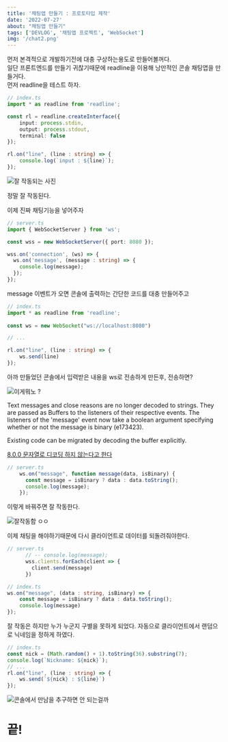```yaml
---
title: '채팅앱 만들기 : 프로토타입 제작'
date: '2022-07-27'
about: "채팅앱 만들기"
tags: ['DEVLOG', '채팅앱 프로젝트', 'WebSocket']
img: '/chat2.png'
---
```


먼저 본격적으로 개발하기전에 대충 구상하는용도로 만들어볼꺼다.  
일단 프론트엔드를 만들기 귀찮기때문에 readline을 이용해 낭만적인 콘솔 채팅앱을 만들거다.  
먼저 readline을 테스트 하자. 
```ts
// index.ts
import * as readline from 'readline';

const rl = readline.createInterface({
    input: process.stdin,
    output: process.stdout,
    terminal: false
});

rl.on("line", (line : string) => {
    console.log(`input : ${line}`);
});
```
![잘 작동되는 사진](https://user-images.githubusercontent.com/69731703/181123735-7a3d2fb4-6b52-45f8-9e2d-2a3982baa8e5.png)

정말 잘 작동된다.  

이제 진짜 채팅기능을 넣어주자  

```ts
// server.ts
import { WebSocketServer } from 'ws';

const wss = new WebSocketServer({ port: 8080 });

wss.on('connection', (ws) => {
  ws.on('message', (message : string) => {
    console.log(message);
  });
});
```
message 이벤트가 오면 콘솔에 출력하는 간단한 코드를 대충 만들어주고  
```ts
// index.ts
import * as readline from 'readline';
 
const ws = new WebSocket("ws://localhost:8080")

// ...

rl.on("line", (line : string) => {
    ws.send(line)
});

```

아까 만들었던 콘솔에서 입력받은 내용을 ws로 전송하게 만든후, 전송하면?  

![이게뭐노](https://user-images.githubusercontent.com/69731703/181125612-1d603423-a208-4ff6-b587-ddc5f0cdc0cd.png)
?  

Text messages and close reasons are no longer decoded to strings. They are
passed as Buffers to the listeners of their respective events. The listeners
of the 'message' event now take a boolean argument specifying whether or not
the message is binary (e173423).

Existing code can be migrated by decoding the buffer explicitly.


[8.0.0 문자열로 디코딩 하지 않는다고 한다](https://github.com/websockets/ws/releases/tag/8.0.0)

```ts
// server.ts
    ws.on("message", function message(data, isBinary) {
      const message = isBinary ? data : data.toString();
      console.log(message);
    });
```
이렇게 바꿔주면 잘 작동한다.

![잘작동함 ㅇㅇ](https://user-images.githubusercontent.com/69731703/181126680-2ebea148-1904-4dad-a13c-859b32b0b8ae.png)

이제 채팅을 해야하기때문에 다시 클라이언트로 데이터를 되돌려줘야한다.
```ts
// server.ts
      // -- console.log(message);
      wss.clients.forEach(client => {
        client.send(message)
      })
```

```ts
// index.ts
ws.on("message", (data : string, isBinary) => {
    const message = isBinary ? data : data.toString();
    console.log(message)
});
```

잘 작동은 하지만 누가 누군지 구별을 못하게 되었다. 자동으로 클라이언트에서 랜덤으로 닉네임을 정하게 하였다.

```ts
// index.ts
const nick = (Math.random() + 1).toString(36).substring(7);
console.log(`Nickname: ${nick}`);
// ...
rl.on("line", (line : string) => {
    ws.send(`${nick} : ${line}`)
});
```
![콘솔에서 만남을 추구하면 안 되는걸까](https://user-images.githubusercontent.com/69731703/181128241-713bef34-33ed-4551-959c-49a5eb0ca47a.png)

# 끝!
